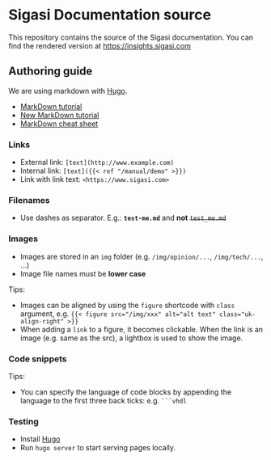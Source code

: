# Sigasi Documentation source

This repository contains the source of the Sigasi documentation.
You can find the rendered version at <https://insights.sigasi.com>

## Authoring guide

We are using markdown with [Hugo].

* [MarkDown tutorial](http://markdowntutorial.com/)
* [New MarkDown tutorial](http://commonmark.org/help/tutorial/index.html)
* [MarkDown cheat sheet](https://github.com/adam-p/markdown-here/wiki/Markdown-Cheatsheet)

### Links

* External link: `[text](http://www.example.com)`
* Internal link: `[text]({{< ref "/manual/demo" >}})`
* Link with link text: `<https://www.sigasi.com>`

### Filenames

* Use dashes as separator. E.g.: **`test-me.md`** and **not** ~~`test_me.md`~~

### Images

* Images are stored in an `img` folder (e.g. `/img/opinion/...`, `/img/tech/...`, ...)
* Image file names must be **lower case**

Tips:

* Images can be aligned by using the `figure` shortcode with `class` argument, e.g. `{{< figure src="/img/xxx" alt="alt text" class="uk-align-right" >}}`
* When adding a `link` to a figure, it becomes clickable. When the link is an image (e.g. same as the src), a lightbox is used to show the image.

### Code snippets

Tips:

* You can specify the language of code blocks by appending the language to the first three back ticks: e.g.
  ````` ```vhdl `````

### Testing
* Install [Hugo]
* Run `hugo server` to start serving pages locally.

[Hugo]: https://gohugo.io/

